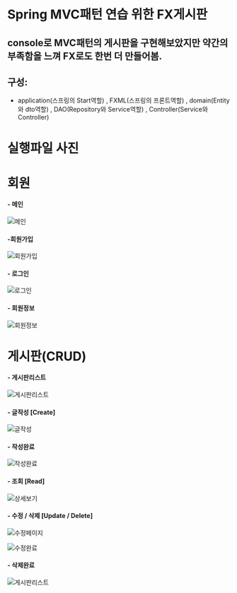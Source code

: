 # Spring MVC패턴 연습 위한 FX게시판

## console로 MVC패턴의 게시판을 구현해보았지만 약간의 부족함을 느껴 FX로도 한번 더 만들어봄.

## 구성: 
- application(스프링의 Start역할) , FXML(스프링의 프론트역할) , domain(Entity와 dto역할) , DAO(Repository와 Service역할) , Controller(Service와 Controller)
#
#

# 실행파일 사진

# 회원

#### - 메인
![메인](https://user-images.githubusercontent.com/80736178/128502926-d629e6a1-d5a3-4205-bf56-28cf331d70ff.png)


#### -회원가입

![회원가입](https://user-images.githubusercontent.com/80736178/128503089-b89b60a4-e53b-422c-9b4b-7e6768511e77.png)


#### - 로그인


![로그인](https://user-images.githubusercontent.com/80736178/128503063-d78cc92b-ad9d-41d7-ad3d-85f9a78e1a62.png)


#### - 회원정보


![회원정보](https://user-images.githubusercontent.com/80736178/128502929-086b60f4-2774-4e8d-b802-1c04f4396fdd.png)


# 게시판(CRUD)


#### - 게시판리스트
![게시판리스트](https://user-images.githubusercontent.com/80736178/128502931-9f9cf0c4-cacf-4f90-b7b9-f514e6e143d3.png)

#### - 글작성 [Create]
![글작성](https://user-images.githubusercontent.com/80736178/128502932-f5031395-fb8d-41dc-8596-f81178b4e9be.png)

#### - 작성완료
![작성완료](https://user-images.githubusercontent.com/80736178/128502935-5beb29d1-48b8-4f30-a2c4-0de53f8f6036.png)

#### - 조회 [Read]
![상세보기](https://user-images.githubusercontent.com/80736178/128502936-be57522b-db02-42b4-8b0b-28109ff88c38.png)


#### - 수정 / 삭제 [Update / Delete]
![수정페이지](https://user-images.githubusercontent.com/80736178/128502939-b09a21fc-32b5-4812-ba5b-f22a17133ab5.png)

![수정완료](https://user-images.githubusercontent.com/80736178/128502940-6bc5ced3-0633-4ebe-9c14-6eb28674d16a.png)

#### - 삭제완료
![게시판리스트](https://user-images.githubusercontent.com/80736178/128502931-9f9cf0c4-cacf-4f90-b7b9-f514e6e143d3.png)
